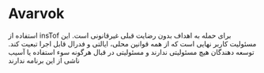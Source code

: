 # Avarvok
استفاده از insTof برای حمله به اهداف بدون رضایت قبلی غیرقانونی است. این مسئولیت کاربر نهایی است که از همه قوانین محلی، ایالتی و فدرال قابل اجرا تبعیت کند. توسعه دهندگان هیچ مسئولیتی ندارند و مسئولیتی در قبال هرگونه سوء استفاده یا آسیب ناشی از این برنامه ندارند
